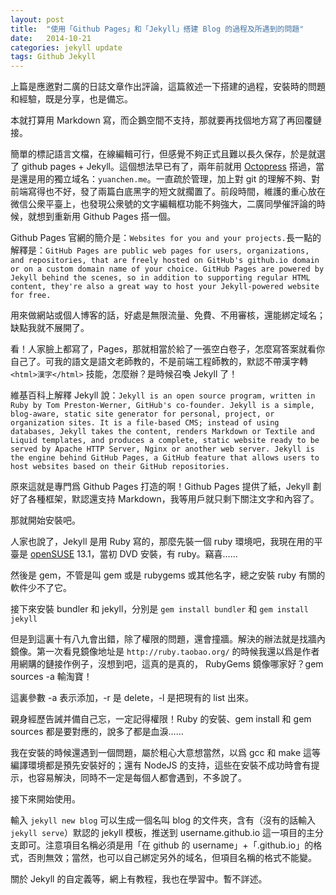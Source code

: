 ```yaml
---
layout: post
title:  "使用「Github Pages」和「Jekyll」搭建 Blog 的過程及所遇到的問題"
date:   2014-10-21
categories: jekyll update
tags: Github Jekyll
---
```

上篇是應邀對二廣的日誌文章作出評論，這篇敘述一下搭建的過程，安裝時的問題和經驗，既是分享，也是備忘。

本就打算用 Markdown 寫，而企鵝空間不支持，那就要再找個地方寫了再回覆鏈接。

簡單的標記語言文檔，在線編輯可行，但感覺不夠正式且難以長久保存，於是就選了 github pages + Jekyll。這個想法早已有了，兩年前就用 [Octopress](http://octopress.org/) 搭過，當是還是用的獨立域名：`yuanchen.me`。一直疏於管理，加上對 git 的理解不夠、對前端寫得也不好，發了兩篇白底黑字的短文就擱置了。前段時間，維護的重心放在微信公衆平臺上，也發現公衆號的文字編輯框功能不夠強大，二廣同學催評論的時候，就想到重新用 Github Pages 搭一個。

Github Pages 官網的簡介是：`Websites for you and your projects.`長一點的解釋是：`GitHub Pages are public web pages for users, organizations, and repositories, that are freely hosted on GitHub's github.io domain or on a custom domain name of your choice. GitHub Pages are powered by Jekyll behind the scenes, so in addition to supporting regular HTML content, they're also a great way to host your Jekyll-powered website for free.`

用來做網站或個人博客的話，好處是無限流量、免費、不用審核，還能綁定域名；缺點我就不展開了。

看！人家臉上都寫了，Pages，那就相當於給了一張空白卷子，怎麼寫答案就看你自己了。可我的語文是語文老師教的，不是前端工程師教的，默認不帶漢字轉 `<html>漢字</html>` 技能，怎麼辦？是時候召喚 Jekyll 了！

維基百科上解釋 Jekyll 說：`Jekyll is an open source program, written in Ruby by Tom Preston-Werner, GitHub's co-founder. Jekyll is a simple, blog-aware, static site generator for personal, project, or organization sites. It is a file-based CMS; instead of using databases, Jekyll takes the content, renders Markdown or Textile and Liquid templates, and produces a complete, static website ready to be served by Apache HTTP Server, Nginx or another web server. Jekyll is the engine behind GitHub Pages, a GitHub feature that allows users to host websites based on their GitHub repositories.`


原來這就是專門爲 Github Pages 打造的啊！Github Pages 提供了紙，Jekyll 劃好了各種框架，默認還支持 Markdown，我等用戶就只剩下關注文字和內容了。


那就開始安裝吧。


人家也說了，Jekyll 是用 Ruby 寫的，那麼先裝一個 ruby 環境吧，我現在用的平臺是 [openSUSE](http://www.opensuse.org/zh-cn/) 13.1，當初 DVD 安裝，有 ruby。竊喜……


然後是 gem，不管是叫 gem 或是 rubygems 或其他名字，總之安裝 ruby 有關的軟件少不了它。


接下來安裝 bundler 和 jekyll，分別是 `gem install bundler` 和 `gem install jekyll`

但是到這裏十有八九會出錯，除了權限的問題，還會撞牆。解決的辦法就是找牆內鏡像。第一次看見鏡像地址是 `http://ruby.taobao.org/` 的時候我還以爲是作者用網購的鏈接作例子，沒想到吧，這真的是真的，
RubyGems 鏡像哪家好？gem sources -a 輸淘寶！

這裏參數 -a 表示添加，-r 是 delete，-l 是把現有的 list 出來。


親身經歷告誡并備自己忘，一定記得權限！Ruby 的安裝、gem install 和 gem sources 都是要對應的，說多了都是血淚……


我在安裝的時候還遇到一個問題，屬於粗心大意想當然，以爲 gcc 和 make 這等編譯環境都是預先安裝好的；還有 NodeJS 的支持，這些在安裝不成功時會有提示，也容易解決，同時不一定是每個人都會遇到，不多說了。


接下來開始使用。

輸入 `jekyll new blog` 可以生成一個名叫 blog 的文件夾，含有（沒有的話輸入 `jekyll serve`）默認的 jekyll 模板，推送到 username.github.io 這一項目的主分支即可。注意項目名稱必須是用「在 github 的 username」+「.github.io」的格式，否則無效；當然，也可以自己綁定另外的域名，但項目名稱的格式不能變。

關於 Jekyll 的自定義等，網上有教程，我也在學習中。暫不詳述。
